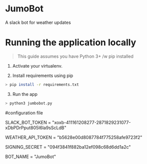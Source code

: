 # JumoBot
A slack bot for weather updates


# Running the application locally

> This guide assumes you have Python 3+ /w pip installed

1. Activate your virtualenv.

2. Install requirements using pip
```bash
> pip install -r requirements.txt
```

3. Run the app

```bash
> python3 jumbobot.py
```

#configuration file

SLACK_BOT_TOKEN = "xoxb-411161208277-2871829231077-xDbPDrPput805I6la9sScLdB"

WEATHER_API_TOKEN = "b5628e00d8087784f775258afe9723f2"

SIGNING_SECRET = "094f3841f882ba12ef098c68d6dd1a2c"

BOT_NAME = "JumoBot"
